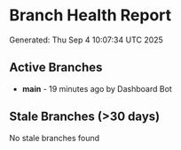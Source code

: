 # Branch Health Report
Generated: Thu Sep  4 10:07:34 UTC 2025

## Active Branches
- **main** - 19 minutes ago by Dashboard Bot

## Stale Branches (>30 days)
No stale branches found
